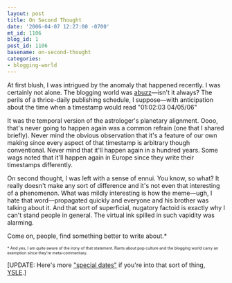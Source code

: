 ```yaml
---
layout: post
title: On Second Thought
date: '2006-04-07 12:27:00 -0700'
mt_id: 1106
blog_id: 1
post_id: 1106
basename: on-second-thought
categories:
- blogging-world
---
```

<p>At first blush, I was intrigued by the anomaly that happened recently. I was certainly not alone. The blogging world was <a href="http://www.google.com/search?q=%2201%3A02%3A03%2004%2F05%2F06%22">abuzz</a>&#x2014;isn't it always? The perils of a thrice-daily publishing schedule, I suppose&#x2014;with anticipation about the time when a timestamp would read "01:02:03 04/05/06"</p>
<p>It was the temporal version of the astrologer's planetary alignment. Oooo, that's never going to happen again was a common refrain (one that I shared briefly). Never mind the obvious observation that it's a feature of our own making since every aspect of that timestamp is arbitrary though conventional. Never mind that it'll happen again in a hundred years. Some wags noted that it'll happen again in Europe since they write their timestamps differently.</p>
<p>On second thought, I was left with a sense of ennui. You know, so what? It really doesn't make any sort of difference and it's not even that interesting of a phenomenon. What was mildly interesting is how the meme&#x2014;ugh, I hate that word&#x2014;propagated quickly and everyone and his brother was talking about it. And that sort of superficial, nugatory factoid is exactly why I can't stand people in general. The virtual ink spilled in such vapidity was alarming.</p>
<p>Come on, people, find something better to write about.*</p>
<p style="font-size:xx-small;">* And yes, I am quite aware of the irony of that statement. Rants about pop culture and the blogging world carry an exemption since they're meta-commentary.</p>
<p>[UPDATE: Here's more <a href="http://monkeydyne.com/specialdate.php">"special dates"</a> if you're into that sort of thing, <a href="http://dilbertblog.typepad.com/the_dilbert_blog/2006/01/coiner_of_phras.html">YSLE</a>.]
</p>
